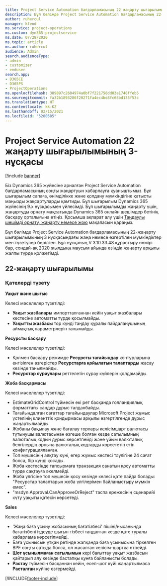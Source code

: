 ```yaml
---
title: Project Service Automation бағдарламасының 22 жаңарту шығарылымы 3-нұсқасындағы жаңалықтар немесе өзгерістер
description: Бұл бөлімде Project Service Automation бағдарламасының 22-жаңарту шығарылымының 3 нұсқасындағы қолжетімді мүмкіндіктер мен түзетулер берілген.
author: ruhercul
manager: kfend
ms.service: project-operations
ms.custom: dyn365-projectservice
ms.date: 07/28/2020
ms.topic: article
ms.author: ruhercul
audience: Admin
search.audienceType:
- admin
- customizer
- enduser
search.app:
- D365CE
- D365PS
- ProjectOperations
ms.openlocfilehash: 389897c2604974a0bf7f221758dd03e1748ffeb5
ms.sourcegitcommit: fa32b1893286f20271fa4ec4be8fc68bd135f53c
ms.translationtype: HT
ms.contentlocale: kk-KZ
ms.lasthandoff: 02/15/2021
ms.locfileid: "5280585"
---
```

# <a name="project-service-automation-update-release-22-v3"></a>Project Service Automation 22 жаңарту шығарылымының 3-нұсқасы

[!include [banner](../includes/psa-now-project-operations.md)]

Біз Dynamics 365 жүйесіне арналған Project Service Automation бағдарламасының соңғы жаңартуын хабарлауға қуаныштымыз. Бұл шығарылым сапаға, өнімділікке және қолдану мүмкіндігіне қатысты маңызды жақсартуларды қамтиды. Бұл шығарылым Dynamics 365 жүйесінің 9.x нұсқасымен үйлесімді. Бұл шығарылымды жаңарту үшін, жаңартуды орнату мақсатында Dynamics 365 онлайн шешімдер бетінің басқару орталығына өтіңіз. Қосымша ақпарат алу үшін [Таңдаулы шешімді орнату, жаңарту немесе жою](https://docs.microsoft.com/power-platform/admin/install-remove-preferred-solution) мақаласын қараңыз.

Бұл бөлімде Project Service Automation бағдарламасының 22-жаңарту шығарылымының 3 нұсқасындағы жаңа немесе өзгертілен мүмкіндіктер мен түзетулер берілген. Бұл нұсқаның V 3.10.33.48 құрастыру нөмірі бар, сондай-ақ 2020 жылдыңң маусым айында өзіндік жаңарту арқылы жалпы түрде қолжетімді.

## <a name="update-release-22"></a>22-жаңарту шығарылымы

### <a name="bug-fixes"></a>Қателерді түзету



**Уақыт және шығыс**

Келесі мәселелер түзетілді:

- **Уақыт жазбалары** импортталғаннан кейін уақыт жазбалары кестесіне автоматты түрде қосылмайды.
- **Уақытты жазбасы** тор күнді таңдау құралы пайдаланушының аймақтық параметрлерін танымайды.

**Ресурсты басқару**

Келесі мәселелер түзетілді:

- Қолмен басқару режимде **Ресурсты тағайындау** контурларына енгізілген өзгерістер **Ресурстарға қойылатын талаптарды** жасау кезінде танылмайды.
- **Ресурстар сұраулары** реттелетін сұрау күйлерін қолдамайды.

**Жоба басқармасы**

Келесі мәселелер түзетілді:

- EstimateGridControl түймесін екі рет басқанда голландиялық форматтағы сандар дұрыс талданбайды.
- Тағайындалған сағаттар тағайындаулар Microsoft Project жұмыс үстелінің клиенттік қондырмасы арқылы өзгертілгенде дұрыс жаңартылмайды.
- Жобаны бақылау және бағалау торлары келісімшарт валютасы тұтынушы валютасынан өзгеше болған кезде сатылымның валюталық кодын дұрыс көрсетпейді және ұйым валюталық белгілердің орнына валюталық кодтарды көрсететін етіп конфигурацияланған.
- Топ мүшесінің аяқтау күні, егер жұмыс кестесі тәулігіне 24 сағат болса, бір күнді қосады.
- Жоба кестесінде тапсырмаға транзакция санатын қосу автоматты түрде сақтауға әкелмейді.
- Жоба үлгісіне топ мүшесін қосу кезінде келесі қате пайда болады: "Ресурстар талаптарын жоба үлгілерімен байланыстыру мүмкін емес". 
- "msdyn.Approval.CanApproveOrReject" таспа ережесінің сценарийі күту уақыты қатесін көрсетеді.

**Sales**

Келесі мәселелер түзетілді:

- 'Жаңа баға ұсыну жобасының бағатізбесі' пішіні/нысанында бағатізбені іздеуде шығын тізбесі таңдалған кезде қате туралы хабарлама көрсетілмейді.
- Баға ұсынысын ұтқан ретінде жапқанда баға ұсынысына тіркелген BPF соңғы сатыда болса, ол жасалған келісім-шартқа өтпейді.
- **Шот ұсынылмаған сатылымын** кері бағыттау уақыт жазбасын қайтарып алу кезінде бастапқы құнға байланысты болады.
- **Растау** түймесін басқаннан кейін, есеп-шот күйі жаңартылмаса **Расталған** күйіне өзгермейді.


[!INCLUDE[footer-include](../includes/footer-banner.md)]